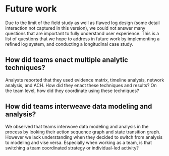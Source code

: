 # Future work

Due to the limit of the field study as well as flawed log design (some detail interaction not captured in this version), we could not answer many questions that are important to fully understand user experience. This is a list of questions that we hope to address in future work by implementing a refined log system, and conducting a longitudinal case study.

## How did teams enact multiple analytic techniques?

Analysts reported that they used evidence matrix, timeline analysis, network analysis, and ACH. How did they enact these techniques and results? On the team level, how did they coordinate using these techniques?


## How did teams interweave data modeling and analysis?

We observed that teams interwove data modeling and analysis in the process by looking their action sequence graph and state transition graph. However we lack understanding when they decided to switch from analysis to modeling and vise versa. Especially when working as a team, is that switching a team coordinated strategy or individual-led activity?
